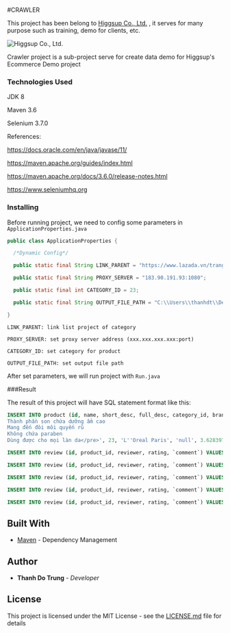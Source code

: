 #CRAWLER

This project has been belong to [Higgsup Co., Ltd.](https://web.higgsup.com/?lang=en) , it serves for many purpose such as training, demo for clients, etc.

![Higgsup Co., Ltd.](https://web.higgsup.com/mediacenter/media/images/1881/logo/607bb23c-fe17-45f4-ade9-b134381d1c91-1519792738.png)

Crawler project is a sub-project serve for create data demo for Higgsup's Ecommerce Demo project

### Technologies Used

JDK 8

Maven 3.6

Selenium 3.7.0

References:

https://docs.oracle.com/en/java/javase/11/

https://maven.apache.org/guides/index.html

https://maven.apache.org/docs/3.6.0/release-notes.html

https://www.seleniumhq.org

### Installing 

Before running project, we need to config some parameters in `ApplicationProperties.java`

```java
public class ApplicationProperties {

  /*Dynamic Config*/

  public static final String LINK_PARENT = "https://www.lazada.vn/trang-diem/?spm=a2o4n.pdp.cate_4.1.63912a8e51DPgu";

  public static final String PROXY_SERVER = "183.90.191.93:1080";

  public static final int CATEGORY_ID = 23;

  public static final String OUTPUT_FILE_PATH = "C:\\Users\\thanhdt\\Desktop\\fullData.txt";

}
```

`LINK_PARENT: link list project of category`

`PROXY_SERVER: set proxy server address (xxx.xxx.xxx.xxx:port)`

`CATEGORY_ID: set category for product`

`OUTPUT_FILE_PATH: set output file path`

After set parameters, we will run project with `Run.java`

###Result 

The result of this project will have SQL statement format like this:

```sql
INSERT INTO product (id, name, short_desc, full_desc, category_id, brand_name, status, weight, available_item, unit_price, discount_percent, avg_rating, img_url, total_rating) VALUES(230, 'Son lì mịn môi L''Oreal Paris Color Riche Matte 3.7g', 'Son lì mịn môi L''Oreal Paris Color Riche Matte 3.7g', '<pre>Kết cấu son mềm mịn
Thành phần son chứa dưỡng ẩm cao
Mang đến đôi môi quyến rũ
Không chứa paraben
Dùng được cho mọi làn da</pre>', 23, 'L''Oreal Paris', 'null', 3.628397771990615, 3, 155000, 35, 4.2, 'https://vn-test-11.slatic.net/p/fc405e11c35b56c816b2a7e2e0574dc2.jpg;https://vn-test-11.slatic.net/p/9b9fbd6ef45d73338833d4e25442c97d.jpg;https://vn-test-11.slatic.net/p/48aea11f05e053fa399da305a2a709bf.jpg;https://vn-test-11.slatic.net/p/98d5d60435fa637088efb0926ea78b10.jpg;https://vn-test-11.slatic.net/p/4a42fac347016033e7aae26ed3ab5fcd.jpg;', 1853);

INSERT INTO review (id, product_id, reviewer, rating, `comment`) VALUES(2300, 230, 'Nhi', 0, '');

INSERT INTO review (id, product_id, reviewer, rating, `comment`) VALUES(2301, 230, 'Lazada Customer', 4, 'Mềm môi,xuất sắc❤❤');

INSERT INTO review (id, product_id, reviewer, rating, `comment`) VALUES(2302, 230, 'Kung N.', 2, 'Son k giống màu');

INSERT INTO review (id, product_id, reviewer, rating, `comment`) VALUES(2303, 230, 'Quách N. từ lazada.vn', 0, 'Đặt mua màu 263 hồng tím như ảnh mà nhận hàng mở son ra chán hẳn. Mã son chỉ là tem dán giấy có thể bóc ra dán lại (k phải là mã son khắc hc in lên vỏ như nhiều hãng khác). Tem dán là 263 mà ruột son màu nâu thẫm. Màu này chỉ hoá trang chứ trang điểm gì. Treo đầu dê bán thịt chó. Giảm giá thương hiệu lớn mà thế thì khách cũng chỉ mua 1 lần thôi.');

INSERT INTO review (id, product_id, reviewer, rating, `comment`) VALUES(2304, 230, 'Ninh H. từ lazada.vn', 0, 'shop giao hàng nhanh, đúng màu, đóng gói kỹ. Mình vừa thử lên tay thôi thì thấy chất son cũng tốt, màu lên đẹp giống hình, son không có mùi. Mua được deal 98k nên thấy hài lòng lắm.');
```

## Built With

* [Maven](https://maven.apache.org/) - Dependency Management

## Author

* **Thanh Do Trung** - *Developer*

## License

This project is licensed under the MIT License - see the [LICENSE.md](LICENSE.md) file for details
